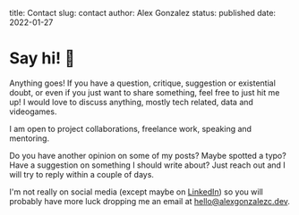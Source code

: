 title: Contact
slug: contact
author: Alex Gonzalez
status: published
date: 2022-01-27

# Say hi! 👋

Anything goes! If you have a question, critique, suggestion or existential doubt, or even if you just want to share something, feel free to just hit me up! I would love to discuss anything, mostly tech related, data and videogames.

I am open to project collaborations, freelance work, speaking and mentoring.

Do you have another opinion on some of my posts? Maybe spotted a typo? Have a suggestion on something I should write about? Just reach out and I will try to reply within a couple of days.

I'm not really on social media (except maybe on [LinkedIn](https://www.linkedin.com/in/alejandro-gonzalez-a05636127/)) so you will probably have more luck dropping me an email at [hello@alexgonzalezc.dev](mailto:hello@alexgonzalezc.dev).
